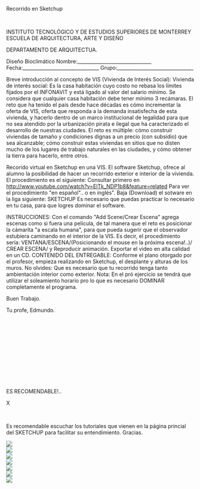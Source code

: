 

Recorrido en Sketchup




 
 


INSTITUTO TECNOLÓGICO Y DE ESTUDIOS SUPERIORES DE MONTERREY 
ESCUELA DE ARQUITECTURA, ARTE Y DISEÑO 

DEPARTAMENTO DE ARQUITECTUA.


Diseño Bioclimático
Nombre:_______________________________ 
Fecha:________________________________ 
Grupo:________________________________ 

Breve introducción al concepto de VIS (Vivienda de Interés Social): 
 Vivienda de interés social: Es la casa habitación cuyo costo no rebasa los límites fijados por el INFONAVIT y está ligado al valor del salario mínimo. 
 Se considera que cualquier casa habitación debe tener mínimo 3 recámaras. El reto que ha tenido el país desde hace décadas es cómo incrementar la oferta de VIS, oferta que responda a la demanda insatisfecha de esta vivienda, y hacerlo dentro de un marco institucional de legalidad para que no sea atendido por la urbanización pirata e ilegal que ha caracterizado el desarrollo de nuestras ciudades.
 El reto es múltiple: cómo construir viviendas de tamaño y condiciones dignas a un precio (con subsidio) que sea alcanzable; cómo construir estas viviendas en sitios que no disten mucho de los lugares de trabajo naturales en las ciudades, y cómo obtener la tierra para hacerlo, entre otros. 

Recorido virtual en Sketchup en una VIS. 
El software Sketchup, ofrece al alumno la posibilidad de hacer un recorrido exterior e interior de la vivienda. 
El procedimiento es el siguiente: Consultar primero en http://www.youtube.com/watch?v=ElTk_NDP1b8&feature=related Para ver el procedimiento "en español".. o en inglés". 
Baja (Download) el sotware en la liga siguiente: SKETCHUP
Es necesario que puedas practicar lo necesario en tu casa, para que logres dominar el software. 

INSTRUCCIONES: 
Con el comando "Add Scene/Crear Escena" agrega escenas como si fuera una película, de tal manera que el reto es posicionar la cámarita "a escala humana", para que pueda sugerir que el observador estubiera caminando en el interior de la VIS. Es decir, el procedimiento sería: VENTANA/ESCENA/(Posicionando el mouse en la próxima escena!..)/ CREAR ESCENA/ y Reproducir animación.
 Exportar el video en alta calidad en un CD. 
CONTENIDO DEL ENTREGABLE: 
Conforme el plano otorgado por el profesor, empieza realizando en Sketchup, el desplante y alturas de los muros. No olvides: Que es necesario que tu recorrido tenga tanto ambientación interior como exterior.
 Nota: En el pró ejercicio se tendrá que utilizar el soleamiento horario pro lo que es necesario DOMINAR completamente el programa. 

Buen Trabajo.

Tu profe, 
Edmundo.







 




 

















 












 









 
 

 
















ES RECOMENDABLE!..




X




 



 
Es recomendable escuchar los tutoriales que vienen en la página princial del SKETCHUP para facilitar su entendimiento. 
Gracias.



<div class="mdl-grid">
<div class="mdl-cell mdl-cell--6-col mdl-typography--text-center">
<img src='./content/8/M8.63/interes.1.jpg'>
</div>
<div class="mdl-cell mdl-cell--6-col mdl-typography--text-center">
<img src='./content/8/M8.63/IMG_0029.JPG'>
</div>
<div class="mdl-cell mdl-cell--6-col mdl-typography--text-center">
<img src='./content/8/M8.63/IMG_0026.JPG'>
</div>
<div class="mdl-cell mdl-cell--6-col mdl-typography--text-center">
<img src='./content/8/M8.63/IMG_0040.JPG'>
</div>
<div class="mdl-cell mdl-cell--6-col mdl-typography--text-center">
<img src='./content/8/M8.63/interes.social.2.jpg'>
</div>
<div class="mdl-cell mdl-cell--6-col mdl-typography--text-center">
<img src='./content/8/M8.63/sugerencias.gif'>
</div>
<div class="mdl-cell mdl-cell--6-col mdl-typography--text-center">
<img src='./content/8/M8.63/sketchup_logo.jpg'>
</div>
</div>
